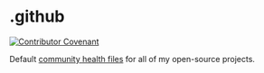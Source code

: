 # .github

[![Contributor Covenant](https://img.shields.io/badge/Contributor%20Covenant-2.1-4baaaa.svg)](code_of_conduct.md)

Default [community health files](https://docs.github.com/en/communities/setting-up-your-project-for-healthy-contributions/creating-a-default-community-health-file) for all of my open-source projects.
